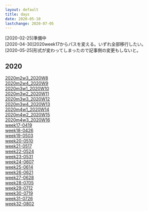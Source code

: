 ```yaml
---
layout: default
title: days
date: 2020-05-10
lastchange: 2020-07-05
---
```


[2020-02-25]準備中<br>
[2020-04-30]2020week17からパスを変える。いずれ全部移行したい。<br>
[2020-05-25]形式が変わってしまったので記事側の変更もしないと。<br>
## 2020
[2020m2w3_2020W8](https://kun153.github.io/days/2020m2w3_2020W8)<br>
[2020m2w4_2020W9](https://kun153.github.io/days/2020m2w4_2020W9)<br>
[2020m3w1_2020W10](https://kun153.github.io/days/2020m3w1_2020W10)<br>
[2020m3w2_2020W11](https://kun153.github.io/days/2020m3w2_2020W11)<br>
[2020m3w3_2020W12](https://kun153.github.io/days/2020m3w3_2020W12)<br>
[2020m3w4_2020W13](https://kun153.github.io/days/2020m3w4_2020W13)<br>
[2020m4w1_2020W14](https://kun153.github.io/days/2020m4w1_2020W14)<br>
[2020m4w2_2020W15](https://kun153.github.io/days/2020m4w2_2020W15)<br>
[2020m4w3_2020W16](https://kun153.github.io/days/2020m4w3_2020W16)<br>
[week17-0419](https://kun153.github.io/days/2020/week17-0419)<br>
[week18-0426](https://kun153.github.io/days/2020/week18-0426)<br>
[week19-0503](https://kun153.github.io/days/2020/week19-0503)<br>
[week20-0510](https://kun153.github.io/days/2020/week20-0510)<br>
[week21-0517](https://kun153.github.io/days/2020/week21-0517)<br>
[week22-0524](https://kun153.github.io/days/2020/week22-0524)<br>
[week23-0531](https://kun153.github.io/days/2020/week23-0531)<br>
[week24-0607](https://kun153.github.io/days/2020/week24-0607)<br>
[week25-0614](https://kun153.github.io/days/2020/week25-0614)<br>
[week26-0621](https://kun153.github.io/days/2020/week26-0621)<br>
[week27-0628](https://kun153.github.io/days/2020/week27-0628)<br>
[week28-0705](https://kun153.github.io/days/2020/week28-0705)<br>
[week29-0712](./2020/week29-0712)<br>
[week30-0719](./2020/week30-0719)<br>
[week31-0726](./2020/week31-0726)<br>
[week32-0802](./2020/week32-0802)<br>

